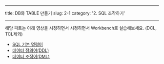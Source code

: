 ﻿---

title: DB와 TABLE 만들기
slug: 2-1
category: '2. SQL 조작하기'

---

해당 파트는 아래 영상을 시청하면서 시청하면서 Workbench로 실습해보세요.   (DCL, TCL제외)

* [SQL 기본 명령어](https://www.boostcourse.org/ds102/lecture/373315/?isDesc=false) 
* [데이터 정의어(DDL)](https://www.boostcourse.org/ds102/lecture/373320/?isDesc=false)
* [데이터 조작어(DML)](https://www.boostcourse.org/ds102/lecture/373325/?isDesc=false)
